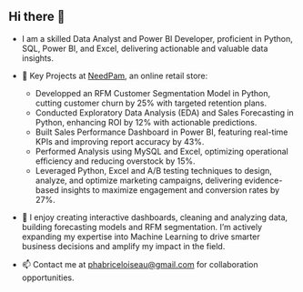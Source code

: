 ## Hi there 👋

-  I am a skilled Data Analyst and Power BI Developer, proficient in Python, SQL, Power BI, and Excel, delivering actionable and valuable data insights.


-  🔭 Key Projects at [NeedPam](https://www.needpam.com/), an online retail store:
    - Developped an RFM Customer Segmentation Model in Python, cutting customer churn by 25% with targeted retention plans. 
    - Conducted Exploratory Data Analysis (EDA) and Sales Forecasting in Python, enhancing ROI by 12% with actionable predictions.
    - Built Sales Performance Dashboard in Power BI, featuring real-time KPIs and improving report accuracy by 43%.
    - Performed Analysis using MySQL and Excel, optimizing operational efficiency and reducing overstock by 15%. 
    - Leveraged Python, Excel and A/B testing techniques to design, analyze, and optimize marketing campaigns, delivering evidence-based insights to maximize engagement and conversion rates by 27%.


- 💬  I enjoy creating interactive dashboards, cleaning and analyzing data, building forecasting models and RFM segmentation. I’m actively expanding my expertise into Machine Learning to drive smarter business decisions and amplify my impact in the field.


- 📫 Contact me at phabriceloiseau@gmail.com for collaboration opportunities.




    





 



 


 


      

<!--
**AlwaysEconomist/AlwaysEconomist** is a ✨ _special_ ✨ repository because its `README.md` (this file) appears on your GitHub profile.

Here are some ideas to get you started:

- 🔭 I’m currently working on ...
- 🌱 I’m currently learning ...
- 👯 I’m looking to collaborate on ...
- 🤔 I’m looking for help with ...
- 💬 Ask me about ...
- 📫 How to reach me: ...
- 😄 Pronouns: ...
- ⚡ Fun fact: ...
-->
